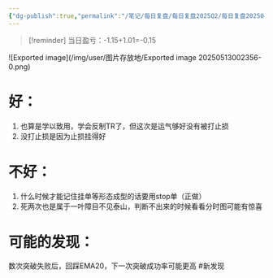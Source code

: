 ```yaml
---
{"dg-publish":true,"permalink":"/笔记/每日复盘/每日复盘2025Q2/每日复盘202504/20250425/"}
---
```


>[!reminder] 当日盈亏：-1.15+1.01=-0.15

![Exported image](/img/user/图片存放地/Exported image 20250513002356-0.png)  

# 好：  
1. 也算是学以致用，学会反制TR了，但这次是运气够好没有被打止损  
2. 没打止损是因为止损挂得好
 
# 不好：  
1. 什么时候才能记住挂单等形态成型的话要用stop单（正做）  
2. 死两次也是属于一叶障目不见泰山，判断不出来的时候看看分时图可能有惊喜
 
# 可能的发现：  
数次突破失败后，回踩EMA20，下一次突破成功率可能更高 #新发现 